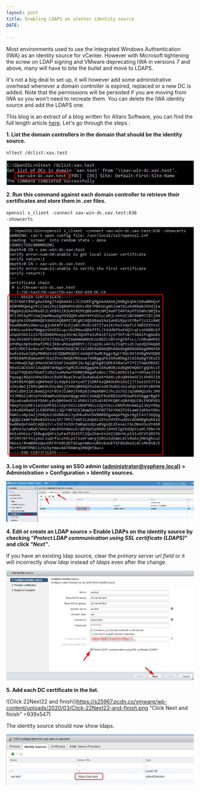 ```yaml
---
layout: post
title: Enabling LDAPS on vCenter identity source
DATE: 

---
```

Most environments used to use the Integrated Windows Authentication (IWA) as an identity source for vCenter. However with Microsoft tightening the screw on LDAP signing and VMware deprecating IWA in versions 7 and above, many will have to bite the bullet and move to LDAPS.

It's not a big deal to set up, it will however add some administrative overhead whenever a domain controller is expired, replaced or a new DC is added. Note that the permissions will be persisted if you are moving from IWA so you won't need to recreate them. You can delete the IWA identity source and add the LDAPS one.

This blog is an extract of a blog written for Altaro Software, you can find the full length article [here](https://www.altaro.com/vmware/understanding-ldap-binding-signing/). Let's go through the steps :

 **1. List the domain controllers in the domain that should be the identity source.**

<code>nltest /dclist:xav.test</code>

![](/img/1.-List-all-domain-controllers-in-the-domain.png)

 **2. Run this command against each domain controller to retrieve their certificates and store them in .cer files.**

<code>openssl s_client -connect xav-win-dc.xav.test:636 -showcerts</code>

![](/img/2.-Retrieve-the-certificates-of-each-domain-controller.png)

 **3. Log in vCenter using an SSO admin (administrator@vsphere.local) > Administration > Configuration > Identity sources.**

![](/img/4.-Log-in-vCenter-using-an-SSO-admin.png)

 **4. Edit or create an LDAP source > Enable LDAPs on the identity source by checking “_Protect LDAP communication using SSL certificate (LDAPS)_” and click “_Next”_.**

If you have an existing ldap source, clear the _primary server url field_ or it will incorrectly show _ldap_ instead of _ldaps_ even after the change.

![](/img/5.-Edit-the-LDAP-source.png)

 **5. Add each DC certificate in the list.**

![Click 22Next22 and finish](https://s25967.pcdn.co/vmware/wp-content/uploads/2020/03/Click-22Next22-and-finish.png "Click Next and finish" =939x547)

The identity source should now show ldaps.

![](/img/7.-Complete-the-wizard.png)